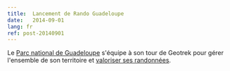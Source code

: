 ```yaml
---
title:  Lancement de Rando Guadeloupe
date:   2014-09-01
lang: fr
ref: post-20140901
---
```


Le <a target="_blank" href="http://www.guadeloupe-parcnational.fr/">Parc national de Guadeloupe</a> s'équipe à son tour de Geotrek pour gérer l'ensemble de son territoire et <a target="_blank" href="http://rando.guadeloupe-parcnational.fr/">valoriser ses randonnées</a>.